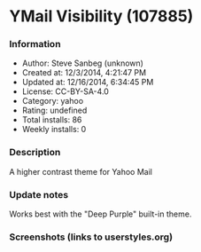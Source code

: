 # YMail Visibility (107885)

### Information
- Author: Steve Sanbeg (unknown)
- Created at: 12/3/2014, 4:21:47 PM
- Updated at: 12/16/2014, 6:34:45 PM
- License: CC-BY-SA-4.0
- Category: yahoo
- Rating: undefined
- Total installs: 86
- Weekly installs: 0


### Description
A higher contrast theme for Yahoo Mail

### Update notes
Works best with the "Deep Purple" built-in theme.

### Screenshots (links to userstyles.org)



